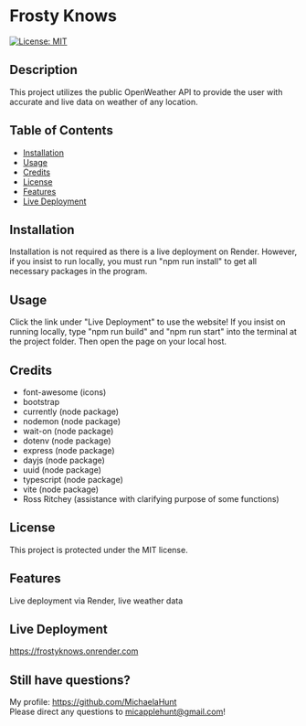 # Frosty Knows
  [![License: MIT](https://img.shields.io/badge/License-MIT-yellow.svg)](https://opensource.org/licenses/MIT)

  ## Description

  This project utilizes the public OpenWeather API to provide the user with accurate and live data on weather of any location.

  ## Table of Contents

  - [Installation](#installation)
  - [Usage](#usage)
  - [Credits](#credits)  
  - [License](#license)
  - [Features](#features)
  - [Live Deployment](#live-deployment)

  ## Installation

  Installation is not required as there is a live deployment on Render. However, if you insist to run locally, you must run "npm run install" to get all necessary packages in the program.

  ## Usage

  Click the link under "Live Deployment" to use the website! If you insist on running locally, type "npm run build" and "npm run start" into the terminal at the project folder. Then open the page on your local host. 

  ## Credits

  - font-awesome (icons)
  - bootstrap
  - currently (node package)
  - nodemon (node package)
  - wait-on (node package)
  - dotenv (node package)
  - express (node package)
  - dayjs (node package)
  - uuid (node package)
  - typescript (node package)
  - vite (node package)
  - Ross Ritchey (assistance with clarifying purpose of some functions)

  ## License

  This project is protected under the MIT license.

  ## Features

  Live deployment via Render, live weather data

  ## Live Deployment

  https://frostyknows.onrender.com
  
  ## Still have questions? 

  My profile: https://github.com/MichaelaHunt  
  Please direct any questions to micapplehunt@gmail.com!
